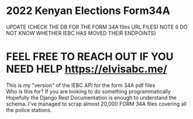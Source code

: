 
# 2022 Kenyan Elections Form34A

UPDATE (CHECK THE DB FOR THE FORM 34A files URL FILES)
NOTE (I DO NOT KNOW WHETHER IEBC HAS MOVED THEIR ENDPOINTS)

# FEEL FREE TO REACH OUT IF YOU NEED HELP https://elvisabc.me/

This is my "version" of the IEBC API for the form 34A pdf files <br/> 
Who is this for? If you are looking to do something programmatically
Hopefully the Django Rest Documentation is enough to understand the schema. 
I've managed to scrap almost 20,000 FORM 34A files covering all the police stations.

